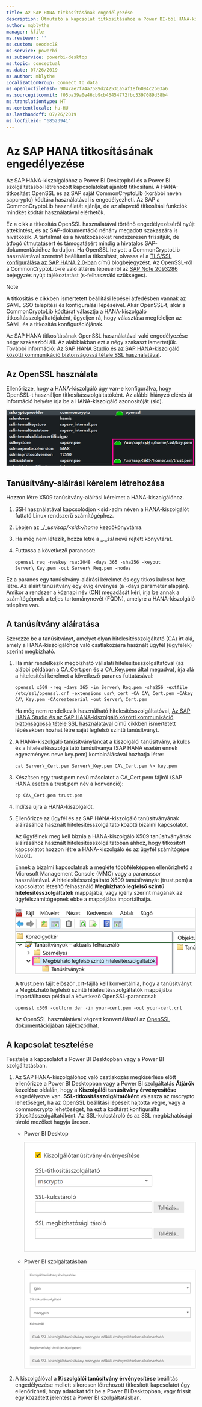 ```yaml
---
title: Az SAP HANA titkosításának engedélyezése
description: Útmutató a kapcsolat titkosításához a Power BI-ból HANA-kiszolgálóhoz SAML SSO használatával való csatlakozáskor.
author: mgblythe
manager: kfile
ms.reviewer: ''
ms.custom: seodec18
ms.service: powerbi
ms.subservice: powerbi-desktop
ms.topic: conceptual
ms.date: 07/26/2019
ms.author: mblythe
LocalizationGroup: Connect to data
ms.openlocfilehash: 9047ae7f74a7589d242531a5af18f6094c2b03a6
ms.sourcegitcommit: f05ba39a0e46cb9cb43454772fbc5397089d58b4
ms.translationtype: HT
ms.contentlocale: hu-HU
ms.lasthandoff: 07/26/2019
ms.locfileid: "68523941"
---
```

# <a name="enable-encryption-for-sap-hana"></a>Az SAP HANA titkosításának engedélyezése

Az SAP HANA-kiszolgálóhoz a Power BI Desktopból és a Power BI szolgáltatásból létrehozott kapcsolatokat ajánlott titkosítani. A HANA-titkosítást OpenSSL és az SAP saját CommonCryptoLib (korábbi nevén sapcrypto) kódtára használatával is engedélyezheti. Az SAP a CommonCryptoLib használatát ajánlja, de az alapvető titkosítási funkciók mindkét kódtár használatával elérhetők.

Ez a cikk a titkosítás OpenSSL használatával történő engedélyezéséről nyújt áttekintést, és az SAP-dokumentáció néhány megadott szakaszára is hivatkozik. A tartalmat és a hivatkozásokat rendszeresen frissítjük, de átfogó útmutatásért és támogatásért mindig a hivatalos SAP-dokumentációhoz forduljon. Ha OpenSSL helyett a CommonCryptoLib használatával szeretné beállítani a titkosítást, olvassa el a [TLS/SSL konfigurálása az SAP HANA 2.0-ban](https://blogs.sap.com/2018/11/13/how-to-configure-tlsssl-in-sap-hana-2.0/) című blogbejegyzést. Az OpenSSL-ről a CommonCryptoLib-re való áttérés lépéseiről az [SAP Note 2093286](https://launchpad.support.sap.com/#/notes/2093286) bejegyzés nyújt tájékoztatást (s-felhasználó szükséges).

> [!NOTE]
> A titkosítás e cikkben ismertetett beállítási lépései átfedésben vannak az SAML SSO telepítési és konfigurálási lépéseivel. Akár OpenSSL-t, akár a CommonCryptoLib kódtárat választja a HANA-kiszolgáló titkosításszolgáltatójaként, ügyeljen rá, hogy választása megfeleljen az SAML és a titkosítás konfigurációjának.

Az SAP HANA titkosításának OpenSSL használatával való engedélyezése négy szakaszból áll. Az alábbiakban ezt a négy szakaszt ismertetjük.  További információ: [Az SAP HANA Studio és az SAP HANA-kiszolgáló közötti kommunikáció biztonságossá tétele SSL használatával](https://blogs.sap.com/2015/09/28/securing-the-communication-between-sap-hana-studio-and-sap-hana-server-through-ssl/).

## <a name="use-openssl"></a>Az OpenSSL használata

Ellenőrizze, hogy a HANA-kiszolgáló úgy van-e konfigurálva, hogy OpenSSL-t használjon titkosításszolgáltatóként. Az alábbi hiányzó elérés út információ helyére írja be a HANA-kiszolgáló azonosítóját (sid).

![OpenSSL titkosítási szolgáltató](media/desktop-sap-hana-encryption/ssl-crypto-provider.png)

## <a name="create-a-certificate-signing-request"></a>Tanúsítvány-aláírási kérelem létrehozása

Hozzon létre X509 tanúsítvány-aláírási kérelmet a HANA-kiszolgálóhoz.

1. SSH használatával kapcsolódjon \<sid\>adm néven a HANA-kiszolgálót futtató Linux rendszerű számítógéphez.

1. Lépjen az _/__usr/sap/\<sid\>/home_ kezdőkönyvtárra.

1. Ha még nem létezik, hozza létre a _.__ssl_ nevű rejtett könyvtárat.

1. Futtassa a következő parancsot:

    ```
    openssl req -newkey rsa:2048 -days 365 -sha256 -keyout Server\_Key.pem -out Server\_Req.pem -nodes
    ```

Ez a parancs egy tanúsítvány-aláírási kérelmet és egy titkos kulcsot hoz létre. Az aláírt tanúsítvány egy évig érvényes (a -days paraméter alapján). Amikor a rendszer a köznapi név (CN) megadását kéri, írja be annak a számítógépnek a teljes tartománynevét (FQDN), amelyre a HANA-kiszolgáló telepítve van.

## <a name="get-the-certificate-signed"></a>A tanúsítvány aláíratása

Szerezze be a tanúsítványt, amelyet olyan hitelesítésszolgáltató (CA) írt alá, amely a HANA-kiszolgálóhoz való csatlakozásra használt ügyfél (ügyfelek) szerint megbízható.

1. Ha már rendelkezik megbízható vállalati hitelesítésszolgáltatóval (az alábbi példában a CA\_Cert.pen és a CA\_Key.pem által megadva), írja alá a hitelesítési kérelmet a következő parancs futtatásával:

    ```
    openssl x509 -req -days 365 -in Server\_Req.pem -sha256 -extfile /etc/ssl/openssl.cnf -extensions usr\_cert -CA CA\_Cert.pem -CAkey CA\_Key.pem -CAcreateserial -out Server\_Cert.pem
    ```

    Ha még nem rendelkezik használható hitelesítésszolgáltatóval, [Az SAP HANA Studio és az SAP HANA-kiszolgáló közötti kommunikáció biztonságossá tétele SSL használatával](https://blogs.sap.com/2015/09/28/securing-the-communication-between-sap-hana-studio-and-sap-hana-server-through-ssl/) című cikkben ismertetett lépésekben hozhat létre saját legfelső szintű tanúsítványt.

1. A HANA-kiszolgáló tanúsítványláncát a kiszolgálói tanúsítvány, a kulcs és a hitelesítésszolgáltató tanúsítványa (SAP HANA esetén ennek egyezményes neve key.pem) kombinálásával hozhatja létre:

    ```
    cat Server\_Cert.pem Server\_Key.pem CA\_Cert.pem \> key.pem
    ```

1. Készítsen egy trust.pem nevű másolatot a CA\_Cert.pem fájlról (SAP HANA esetén a trust.pem név a konvenció):

    ```
    cp CA\_Cert.pem trust.pem
    ```

1. Indítsa újra a HANA-kiszolgálót.

1. Ellenőrizze az ügyfél és az SAP HANA-kiszolgáló tanúsítványának aláírásához használt hitelesítésszolgáltató közötti bizalmi kapcsolatot.

    Az ügyfélnek meg kell bíznia a HANA-kiszolgáló X509 tanúsítványának aláírásához használt hitelesítésszolgáltatóban ahhoz, hogy titkosított kapcsolatot hozzon létre a HANA-kiszolgáló és az ügyfél számítógépe között.

    Ennek a bizalmi kapcsolatnak a megléte többféleképpen ellenőrizhető a Microsoft Management Console (MMC) vagy a parancssor használatával. A hitelesítésszolgáltató X509 tanúsítványát (trust.pem) a kapcsolatot létesítő felhasználó **Megbízható legfelső szintű hitelesítésszolgáltatók** mappájába, vagy igény szerint magának az ügyfélszámítógépnek ebbe a mappájába importálhatja.

    ![Megbízható legfelső szintű hitelesítésszolgáltatók mappája](media/desktop-sap-hana-encryption/trusted-root-certification.png)

    A trust.pem fájlt először .crt-fájllá kell konvertálnia, hogy a tanúsítványt a Megbízható legfelső szintű hitelesítésszolgáltatók mappájába importálhassa például a következő OpenSSL-paranccsal:

    ```
    openssl x509 -outform der -in your-cert.pem -out your-cert.crt
    ```
    
    Az OpenSSL használatával végzett konvertálásról az [OpenSSL dokumentációjában](https://www.openssl.org/docs/manmaster/man1/x509.html) tájékozódhat.

## <a name="test-the-connection"></a>A kapcsolat tesztelése

Tesztelje a kapcsolatot a Power BI Desktopban vagy a Power BI szolgáltatásban.

1. Az SAP HANA-kiszolgálóhoz való csatlakozás megkísérlése előtt ellenőrizze a Power BI Desktopban vagy a Power BI szolgáltatás **Átjárók kezelése** oldalán, hogy a **Kiszolgálói tanúsítvány érvényesítése** engedélyezve van. **SSL-titkosításszolgáltatóként** válassza az mscrypto lehetőséget, ha az OpenSSL beállítási lépéseit hajtotta végre, vagy a commoncrypto lehetőséget, ha ezt a kódtárat konfigurálta titkosításszolgáltatóként. Az SSL-kulcstároló és az SSL megbízhatósági tároló mezőket hagyja üresen.

    - Power BI Desktop

        ![Kiszolgálótanúsítvány érvényesítése – szolgáltatás](media/desktop-sap-hana-encryption/validate-server-certificate-service.png)

    - Power BI szolgáltatásban

        ![Kiszolgálótanúsítvány érvényesítése – Desktop](media/desktop-sap-hana-encryption/validate-server-certificate-desktop.png)

1. A kiszolgálóval a **Kiszolgálói tanúsítvány érvényesítése** beállítás engedélyezése mellett sikeresen létrehozott titkosított kapcsolatot úgy ellenőrizheti, hogy adatokat tölt be a Power BI Desktopban, vagy frissít egy közzétett jelentést a Power BI szolgáltatásban.

